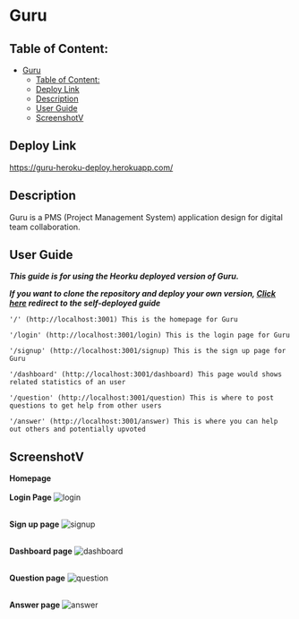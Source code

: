 # Guru

## Table of Content:

- [Guru](#guru)
  - [Table of Content:](#table-of-content)
  - [Deploy Link](#deploy-link)
  - [Description](#description)
  - [User Guide](#user-guide)
  - [ScreenshotV](#screenshot)

## Deploy Link

https://guru-heroku-deploy.herokuapp.com/

## Description

Guru is a PMS (Project Management System) application design for digital team collaboration.

## User Guide

**_This guide is for using the Heorku deployed version of Guru._**

**_If you want to clone the repository and deploy your own version, [Click here](./README_deploy.md) redirect to the self-deployed guide_**

```
'/' (http://localhost:3001) This is the homepage for Guru

'/login' (http://localhost:3001/login) This is the login page for Guru

'/signup' (http://localhost:3001/signup) This is the sign up page for Guru

'/dashboard' (http://localhost:3001/dashboard) This page would shows related statistics of an user

'/question' (http://localhost:3001/question) This is where to post questions to get help from other users

'/answer' (http://localhost:3001/answer) This is where you can help out others and potentially upvoted
```

## ScreenshotV

**Homepage** <br> <br>
**Login Page** ![login](./demo/login.png)<br> <br>

**Sign up page** ![signup](./demo/signup.png)<br> <br>

**Dashboard page** ![dashboard](./demo/dashboard.png)<br> <br>

**Question page** ![question](./demo/question.png) <br> <br>

**Answer page** ![answer](./demo/answer.png) <br> <br>